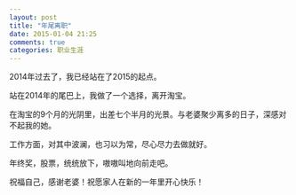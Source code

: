 ```yaml
---
layout: post
title: "年尾离职"
date: 2015-01-04 21:25
comments: true
categories: 职业生涯
---
```


2014年过去了，我已经站在了2015的起点。

站在2014年的尾巴上，我做了一个选择，离开淘宝。

<!--more-->

在淘宝的9个月的光阴里，出差七个半月的光景。与老婆聚少离多的日子，深感对不起我的她。

工作方面，对其中波澜，也习以为常，尽心尽力去做就好。

年终奖，股票，统统放下，嗷嗷叫地向前走吧。

祝福自己，感谢老婆！祝愿家人在新的一年里开心快乐！




